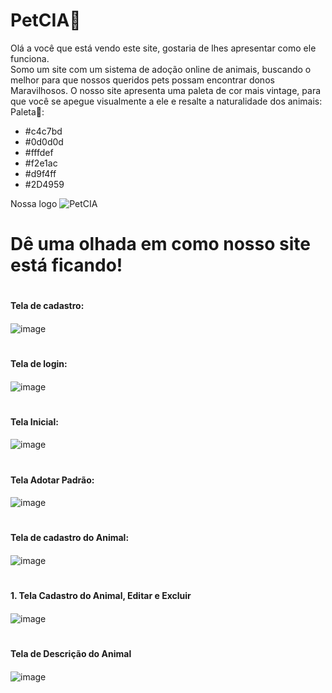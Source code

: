 # PetCIA🐾
Olá a você que está vendo este site, gostaria de lhes apresentar como ele funciona.<br>
Somo um site com um sistema de adoção online de animais, buscando o melhor para que nossos queridos pets possam encontrar donos Maravilhosos.
O nosso site apresenta uma paleta de cor mais vintage, para que você se apegue visualmente a ele e resalte a naturalidade dos animais:
Paleta🎨:
<ul>
<li>#c4c7bd</li>
<li>#0d0d0d</li>
<li>#fffdef</li>
<li>#f2e1ac</li>
<li>#d9f4ff</li>
<li>#2D4959</li>
</ul>

Nossa logo
![PetCIA](https://github.com/user-attachments/assets/b6ccf51d-55da-44d3-94a9-bb6b4029c346)


# Dê uma olhada em como nosso site está ficando!
# <h4>Tela de cadastro:<h4>
![image](https://github.com/user-attachments/assets/65611ba4-b3ef-4e63-a773-ea8cff668d8c)

# <h4>Tela de login:<h4>
![image](https://github.com/user-attachments/assets/6cf46d61-6413-4408-9f8e-a2d885f640b5)

# <h4>Tela Inicial:<h4>
![image](https://github.com/user-attachments/assets/4fcc6c3c-180c-482c-9406-ee170726b806)

# <h4>Tela Adotar Padrão:<h4>
![image](https://github.com/user-attachments/assets/40879dca-3c90-4313-87dc-d71e6d266e13)

# <h4>Tela de cadastro do Animal:<h4>
![image](https://github.com/user-attachments/assets/9f1e11e3-795c-45c9-ba67-a81b22ffef81)

# <h4>1. Tela Cadastro do Animal, Editar e Excluir<h4>
![image](https://github.com/user-attachments/assets/0a2a9010-ccbf-499d-b7e4-48ee1f91e8f9)

# <h4>Tela de Descrição do Animal<h4>
![image](https://github.com/user-attachments/assets/ef667eb8-27f1-4b15-a79e-d09c9e8cd0ed)
